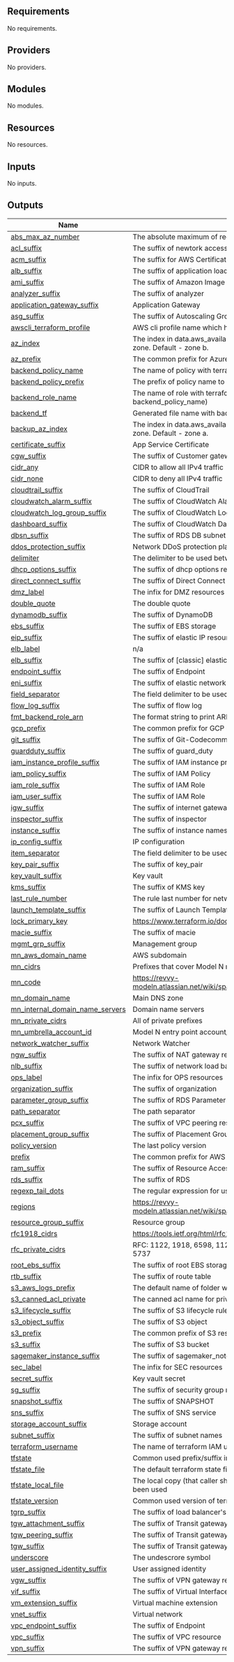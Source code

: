 <!-- BEGIN_TF_DOCS -->
## Requirements

No requirements.

## Providers

No providers.

## Modules

No modules.

## Resources

No resources.

## Inputs

No inputs.

## Outputs

| Name | Description |
|------|-------------|
| <a name="output_abs_max_az_number"></a> [abs\_max\_az\_number](#output\_abs\_max\_az\_number) | The absolute maximum of region number |
| <a name="output_acl_suffix"></a> [acl\_suffix](#output\_acl\_suffix) | The suffix of newtork access-list resource |
| <a name="output_acm_suffix"></a> [acm\_suffix](#output\_acm\_suffix) | The suffix for AWS Certificate Manager things |
| <a name="output_alb_suffix"></a> [alb\_suffix](#output\_alb\_suffix) | The suffix of application load balancer |
| <a name="output_ami_suffix"></a> [ami\_suffix](#output\_ami\_suffix) | The suffix of Amazon Image |
| <a name="output_analyzer_suffix"></a> [analyzer\_suffix](#output\_analyzer\_suffix) | The suffix of analyzer |
| <a name="output_application_gateway_suffix"></a> [application\_gateway\_suffix](#output\_application\_gateway\_suffix) | Application Gateway |
| <a name="output_asg_suffix"></a> [asg\_suffix](#output\_asg\_suffix) | The suffix of Autoscaling Group |
| <a name="output_awscli_terraform_profile"></a> [awscli\_terraform\_profile](#output\_awscli\_terraform\_profile) | AWS cli profile name which has been used for backend operations |
| <a name="output_az_index"></a> [az\_index](#output\_az\_index) | The index in data.aws\_availability\_zones.available.names of preferable availability zone. Default - zone b. |
| <a name="output_az_prefix"></a> [az\_prefix](#output\_az\_prefix) | The common prefix for Azure resources |
| <a name="output_backend_policy_name"></a> [backend\_policy\_name](#output\_backend\_policy\_name) | The name of policy with terraform has an access to backend state store |
| <a name="output_backend_policy_prefix"></a> [backend\_policy\_prefix](#output\_backend\_policy\_prefix) | The prefix of policy name to access from another account |
| <a name="output_backend_role_name"></a> [backend\_role\_name](#output\_backend\_role\_name) | The name of role with terraform has an access to backend state store (use backend\_policy\_name) |
| <a name="output_backend_tf"></a> [backend\_tf](#output\_backend\_tf) | Generated file name with backend configuration |
| <a name="output_backup_az_index"></a> [backup\_az\_index](#output\_backup\_az\_index) | The index in data.aws\_availability\_zones.available.names of backup availability zone. Default - zone a. |
| <a name="output_certificate_suffix"></a> [certificate\_suffix](#output\_certificate\_suffix) | App Service Certificate |
| <a name="output_cgw_suffix"></a> [cgw\_suffix](#output\_cgw\_suffix) | The suffix of Customer gateway resource |
| <a name="output_cidr_any"></a> [cidr\_any](#output\_cidr\_any) | CIDR to allow all IPv4 traffic |
| <a name="output_cidr_none"></a> [cidr\_none](#output\_cidr\_none) | CIDR to deny all IPv4 traffic |
| <a name="output_cloudtrail_suffix"></a> [cloudtrail\_suffix](#output\_cloudtrail\_suffix) | The suffix of CloudTrail |
| <a name="output_cloudwatch_alarm_suffix"></a> [cloudwatch\_alarm\_suffix](#output\_cloudwatch\_alarm\_suffix) | The suffix of CloudWatch Alarm |
| <a name="output_cloudwatch_log_group_suffix"></a> [cloudwatch\_log\_group\_suffix](#output\_cloudwatch\_log\_group\_suffix) | The suffix of CloudWatch Log Group |
| <a name="output_dashboard_suffix"></a> [dashboard\_suffix](#output\_dashboard\_suffix) | The suffix of CloudWatch Dashboard |
| <a name="output_dbsn_suffix"></a> [dbsn\_suffix](#output\_dbsn\_suffix) | The suffix of RDS DB subnet group |
| <a name="output_ddos_protection_suffix"></a> [ddos\_protection\_suffix](#output\_ddos\_protection\_suffix) | Network DDoS protection plan |
| <a name="output_delimiter"></a> [delimiter](#output\_delimiter) | The delimiter to be used between parts of whole name |
| <a name="output_dhcp_options_suffix"></a> [dhcp\_options\_suffix](#output\_dhcp\_options\_suffix) | The suffix of dhcp options resource |
| <a name="output_direct_connect_suffix"></a> [direct\_connect\_suffix](#output\_direct\_connect\_suffix) | The suffix of Direct Connect |
| <a name="output_dmz_label"></a> [dmz\_label](#output\_dmz\_label) | The infix for DMZ resources |
| <a name="output_double_quote"></a> [double\_quote](#output\_double\_quote) | The double quote |
| <a name="output_dynamodb_suffix"></a> [dynamodb\_suffix](#output\_dynamodb\_suffix) | The suffix of DynamoDB |
| <a name="output_ebs_suffix"></a> [ebs\_suffix](#output\_ebs\_suffix) | The suffix of EBS storage |
| <a name="output_eip_suffix"></a> [eip\_suffix](#output\_eip\_suffix) | The suffix of elastic IP resource |
| <a name="output_elb_label"></a> [elb\_label](#output\_elb\_label) | n/a |
| <a name="output_elb_suffix"></a> [elb\_suffix](#output\_elb\_suffix) | The suffix of [classic] elastic load balancer |
| <a name="output_endpoint_suffix"></a> [endpoint\_suffix](#output\_endpoint\_suffix) | The suffix of Endpoint |
| <a name="output_eni_suffix"></a> [eni\_suffix](#output\_eni\_suffix) | The suffix of elastic network interface names |
| <a name="output_field_separator"></a> [field\_separator](#output\_field\_separator) | The field delimiter to be used to join() fields |
| <a name="output_flow_log_suffix"></a> [flow\_log\_suffix](#output\_flow\_log\_suffix) | The suffix of flow log |
| <a name="output_fmt_backend_role_arn"></a> [fmt\_backend\_role\_arn](#output\_fmt\_backend\_role\_arn) | The format string to print ARN for role to access from another account |
| <a name="output_gcp_prefix"></a> [gcp\_prefix](#output\_gcp\_prefix) | The common prefix for GCP resources |
| <a name="output_git_suffix"></a> [git\_suffix](#output\_git\_suffix) | The suffix of Git-Codecommit repository |
| <a name="output_guardduty_suffix"></a> [guardduty\_suffix](#output\_guardduty\_suffix) | The suffix of guard\_duty |
| <a name="output_iam_instance_profile_suffix"></a> [iam\_instance\_profile\_suffix](#output\_iam\_instance\_profile\_suffix) | The suffix of IAM instance profile |
| <a name="output_iam_policy_suffix"></a> [iam\_policy\_suffix](#output\_iam\_policy\_suffix) | The suffix of IAM Policy |
| <a name="output_iam_role_suffix"></a> [iam\_role\_suffix](#output\_iam\_role\_suffix) | The suffix of IAM Role |
| <a name="output_iam_user_suffix"></a> [iam\_user\_suffix](#output\_iam\_user\_suffix) | The suffix of IAM Role |
| <a name="output_igw_suffix"></a> [igw\_suffix](#output\_igw\_suffix) | The suffix of internet gateway resource |
| <a name="output_inspector_suffix"></a> [inspector\_suffix](#output\_inspector\_suffix) | The suffix of inspector |
| <a name="output_instance_suffix"></a> [instance\_suffix](#output\_instance\_suffix) | The suffix of instance names |
| <a name="output_ip_config_suffix"></a> [ip\_config\_suffix](#output\_ip\_config\_suffix) | IP configuration |
| <a name="output_item_separator"></a> [item\_separator](#output\_item\_separator) | The field delimiter to be used to join() list items |
| <a name="output_key_pair_suffix"></a> [key\_pair\_suffix](#output\_key\_pair\_suffix) | The suffix of key\_pair |
| <a name="output_key_vault_suffix"></a> [key\_vault\_suffix](#output\_key\_vault\_suffix) | Key vault |
| <a name="output_kms_suffix"></a> [kms\_suffix](#output\_kms\_suffix) | The suffix of KMS key |
| <a name="output_last_rule_number"></a> [last\_rule\_number](#output\_last\_rule\_number) | The rule last number for network acl |
| <a name="output_launch_template_suffix"></a> [launch\_template\_suffix](#output\_launch\_template\_suffix) | The suffix of Launch Template |
| <a name="output_lock_primary_key"></a> [lock\_primary\_key](#output\_lock\_primary\_key) | https://www.terraform.io/docs/backends/types/s3.html#dynamodb_table |
| <a name="output_macie_suffix"></a> [macie\_suffix](#output\_macie\_suffix) | The suffix of macie |
| <a name="output_mgmt_grp_suffix"></a> [mgmt\_grp\_suffix](#output\_mgmt\_grp\_suffix) | Management group |
| <a name="output_mn_aws_domain_name"></a> [mn\_aws\_domain\_name](#output\_mn\_aws\_domain\_name) | AWS subdomain |
| <a name="output_mn_cidrs"></a> [mn\_cidrs](#output\_mn\_cidrs) | Prefixes that cover Model N networks |
| <a name="output_mn_code"></a> [mn\_code](#output\_mn\_code) | https://revvy-modeln.atlassian.net/wiki/spaces/MNNOC/pages/81986730/Customer+codes |
| <a name="output_mn_domain_name"></a> [mn\_domain\_name](#output\_mn\_domain\_name) | Main DNS zone |
| <a name="output_mn_internal_domain_name_servers"></a> [mn\_internal\_domain\_name\_servers](#output\_mn\_internal\_domain\_name\_servers) | Domain name servers |
| <a name="output_mn_private_cidrs"></a> [mn\_private\_cidrs](#output\_mn\_private\_cidrs) | All of private prefixes |
| <a name="output_mn_umbrella_account_id"></a> [mn\_umbrella\_account\_id](#output\_mn\_umbrella\_account\_id) | Model N entry point account\_id |
| <a name="output_network_watcher_suffix"></a> [network\_watcher\_suffix](#output\_network\_watcher\_suffix) | Network Watcher |
| <a name="output_ngw_suffix"></a> [ngw\_suffix](#output\_ngw\_suffix) | The suffix of NAT gateway resource |
| <a name="output_nlb_suffix"></a> [nlb\_suffix](#output\_nlb\_suffix) | The suffix of network load balancer |
| <a name="output_ops_label"></a> [ops\_label](#output\_ops\_label) | The infix for OPS resources |
| <a name="output_organization_suffix"></a> [organization\_suffix](#output\_organization\_suffix) | The suffix of organization |
| <a name="output_parameter_group_suffix"></a> [parameter\_group\_suffix](#output\_parameter\_group\_suffix) | The suffix of RDS Parameter Group |
| <a name="output_path_separator"></a> [path\_separator](#output\_path\_separator) | The path separator |
| <a name="output_pcx_suffix"></a> [pcx\_suffix](#output\_pcx\_suffix) | The suffix of VPC peering resource |
| <a name="output_placement_group_suffix"></a> [placement\_group\_suffix](#output\_placement\_group\_suffix) | The suffix of Placement Group |
| <a name="output_policy_version"></a> [policy\_version](#output\_policy\_version) | The last policy version |
| <a name="output_prefix"></a> [prefix](#output\_prefix) | The common prefix for AWS resources |
| <a name="output_ram_suffix"></a> [ram\_suffix](#output\_ram\_suffix) | The suffix of Resource Access Manager |
| <a name="output_rds_suffix"></a> [rds\_suffix](#output\_rds\_suffix) | The suffix of RDS |
| <a name="output_regexp_tail_dots"></a> [regexp\_tail\_dots](#output\_regexp\_tail\_dots) | The regular expression for using in replace() to delete tail dots. |
| <a name="output_regions"></a> [regions](#output\_regions) | https://revvy-modeln.atlassian.net/wiki/spaces/COPS/pages/587956985/Naming+Conventions |
| <a name="output_resource_group_suffix"></a> [resource\_group\_suffix](#output\_resource\_group\_suffix) | Resource group |
| <a name="output_rfc1918_cidrs"></a> [rfc1918\_cidrs](#output\_rfc1918\_cidrs) | https://tools.ietf.org/html/rfc1918 |
| <a name="output_rfc_private_cidrs"></a> [rfc\_private\_cidrs](#output\_rfc\_private\_cidrs) | RFC: 1122, 1918, 6598, 1122, 3927, 1918, 6890, 5737, 1918, 2544, 5737, 5737 |
| <a name="output_root_ebs_suffix"></a> [root\_ebs\_suffix](#output\_root\_ebs\_suffix) | The suffix of root EBS storage |
| <a name="output_rtb_suffix"></a> [rtb\_suffix](#output\_rtb\_suffix) | The suffix of route table |
| <a name="output_s3_aws_logs_prefix"></a> [s3\_aws\_logs\_prefix](#output\_s3\_aws\_logs\_prefix) | The default name of folder where logs have been stored |
| <a name="output_s3_canned_acl_private"></a> [s3\_canned\_acl\_private](#output\_s3\_canned\_acl\_private) | The canned acl name for private store |
| <a name="output_s3_lifecycle_suffix"></a> [s3\_lifecycle\_suffix](#output\_s3\_lifecycle\_suffix) | The suffix of S3 lifecycle rule |
| <a name="output_s3_object_suffix"></a> [s3\_object\_suffix](#output\_s3\_object\_suffix) | The suffix of S3 object |
| <a name="output_s3_prefix"></a> [s3\_prefix](#output\_s3\_prefix) | The common prefix of S3 resources for FUIB |
| <a name="output_s3_suffix"></a> [s3\_suffix](#output\_s3\_suffix) | The suffix of S3 bucket |
| <a name="output_sagemaker_instance_suffix"></a> [sagemaker\_instance\_suffix](#output\_sagemaker\_instance\_suffix) | The suffix of sagemaker\_notebook\_instance |
| <a name="output_sec_label"></a> [sec\_label](#output\_sec\_label) | The infix for SEC resources |
| <a name="output_secret_suffix"></a> [secret\_suffix](#output\_secret\_suffix) | Key vault secret |
| <a name="output_sg_suffix"></a> [sg\_suffix](#output\_sg\_suffix) | The suffix of security group names |
| <a name="output_snapshot_suffix"></a> [snapshot\_suffix](#output\_snapshot\_suffix) | The suffix of SNAPSHOT |
| <a name="output_sns_suffix"></a> [sns\_suffix](#output\_sns\_suffix) | The suffix of SNS service |
| <a name="output_storage_account_suffix"></a> [storage\_account\_suffix](#output\_storage\_account\_suffix) | Storage account |
| <a name="output_subnet_suffix"></a> [subnet\_suffix](#output\_subnet\_suffix) | The suffix of subnet names |
| <a name="output_terraform_username"></a> [terraform\_username](#output\_terraform\_username) | The name of terraform IAM user |
| <a name="output_tfstate"></a> [tfstate](#output\_tfstate) | Common used prefix/suffix in S3 backend operations |
| <a name="output_tfstate_file"></a> [tfstate\_file](#output\_tfstate\_file) | The default terraform state file name |
| <a name="output_tfstate_local_file"></a> [tfstate\_local\_file](#output\_tfstate\_local\_file) | The local copy (that caller should make) of terraform state when remote mode has been used |
| <a name="output_tfstate_version"></a> [tfstate\_version](#output\_tfstate\_version) | Common used version of terraform state (legacy) |
| <a name="output_tgrp_suffix"></a> [tgrp\_suffix](#output\_tgrp\_suffix) | The suffix of load balancer's target group |
| <a name="output_tgw_attachment_suffix"></a> [tgw\_attachment\_suffix](#output\_tgw\_attachment\_suffix) | The suffix of Transit gateway attachment resource |
| <a name="output_tgw_peering_suffix"></a> [tgw\_peering\_suffix](#output\_tgw\_peering\_suffix) | The suffix of Transit gateway attachment resource |
| <a name="output_tgw_suffix"></a> [tgw\_suffix](#output\_tgw\_suffix) | The suffix of Transit gateway resource |
| <a name="output_underscore"></a> [underscore](#output\_underscore) | The undescrore symbol |
| <a name="output_user_assigned_identity_suffix"></a> [user\_assigned\_identity\_suffix](#output\_user\_assigned\_identity\_suffix) | User assigned identity |
| <a name="output_vgw_suffix"></a> [vgw\_suffix](#output\_vgw\_suffix) | The suffix of VPN gateway resource |
| <a name="output_vif_suffix"></a> [vif\_suffix](#output\_vif\_suffix) | The suffix of Virtual Interface |
| <a name="output_vm_extension_suffix"></a> [vm\_extension\_suffix](#output\_vm\_extension\_suffix) | Virtual machine extension |
| <a name="output_vnet_suffix"></a> [vnet\_suffix](#output\_vnet\_suffix) | Virtual network |
| <a name="output_vpc_endpoint_suffix"></a> [vpc\_endpoint\_suffix](#output\_vpc\_endpoint\_suffix) | The suffix of Endpoint |
| <a name="output_vpc_suffix"></a> [vpc\_suffix](#output\_vpc\_suffix) | The suffix of VPC resource |
| <a name="output_vpn_suffix"></a> [vpn\_suffix](#output\_vpn\_suffix) | The suffix of VPN gateway resource |
<!-- END_TF_DOCS -->